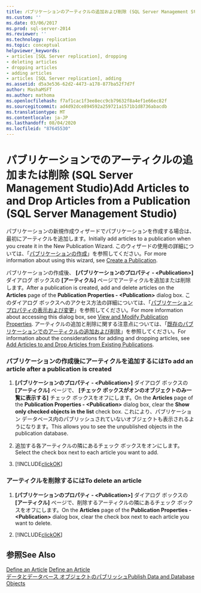 ```yaml
---
title: パブリケーションのアーティクルの追加および削除 (SQL Server Management Studio) |Microsoft Docs
ms.custom: ''
ms.date: 03/06/2017
ms.prod: sql-server-2014
ms.reviewer: ''
ms.technology: replication
ms.topic: conceptual
helpviewer_keywords:
- articles [SQL Server replication], dropping
- deleting articles
- dropping articles
- adding articles
- articles [SQL Server replication], adding
ms.assetid: d5a3e536-62d2-4473-a178-877ba52f7d7f
author: MashaMSFT
ms.author: mathoma
ms.openlocfilehash: f7af1cac1f3ee8ecc9cb79632f8a4ef1e66ec82f
ms.sourcegitcommit: ad4d92dce894592a259721a1571b1d8736abacdb
ms.translationtype: MT
ms.contentlocale: ja-JP
ms.lasthandoff: 08/04/2020
ms.locfileid: "87645530"
---
```

# <a name="add-articles-to-and-drop-articles-from-a-publication-sql-server-management-studio"></a><span data-ttu-id="8efba-102">パブリケーションでのアーティクルの追加または削除 (SQL Server Management Studio)</span><span class="sxs-lookup"><span data-stu-id="8efba-102">Add Articles to and Drop Articles from a Publication (SQL Server Management Studio)</span></span>
  <span data-ttu-id="8efba-103">パブリケーションの新規作成ウィザードでパブリケーションを作成する場合は、最初にアーティクルを追加します。</span><span class="sxs-lookup"><span data-stu-id="8efba-103">Initially add articles to a publication when you create it in the New Publication Wizard.</span></span> <span data-ttu-id="8efba-104">このウィザードの使用の詳細については、「[パブリケーションの作成](create-a-publication.md)」を参照してください。</span><span class="sxs-lookup"><span data-stu-id="8efba-104">For more information about using this wizard, see [Create a Publication](create-a-publication.md).</span></span>  
  
 <span data-ttu-id="8efba-105">パブリケーションの作成後、 **[パブリケーションのプロパティ - \<Publication>]** ダイアログ ボックスの **[アーティクル]** ページでアーティクルを追加または削除します。</span><span class="sxs-lookup"><span data-stu-id="8efba-105">After a publication is created, add and delete articles on the **Articles** page of the **Publication Properties - \<Publication>** dialog box.</span></span> <span data-ttu-id="8efba-106">このダイアログ ボックスへのアクセス方法の詳細については、「[パブリケーション プロパティの表示および変更](view-and-modify-publication-properties.md)」を参照してください。</span><span class="sxs-lookup"><span data-stu-id="8efba-106">For more information about accessing this dialog box, see [View and Modify Publication Properties](view-and-modify-publication-properties.md).</span></span> <span data-ttu-id="8efba-107">アーティクルの追加と削除に関する注意点については、「[既存のパブリケーションでのアーティクルの追加および削除](add-articles-to-and-drop-articles-from-existing-publications.md)」を参照してください。</span><span class="sxs-lookup"><span data-stu-id="8efba-107">For information about the considerations for adding and dropping articles, see [Add Articles to and Drop Articles from Existing Publications](add-articles-to-and-drop-articles-from-existing-publications.md).</span></span>  
  
### <a name="to-add-an-article-after-a-publication-is-created"></a><span data-ttu-id="8efba-108">パブリケーションの作成後にアーティクルを追加するには</span><span class="sxs-lookup"><span data-stu-id="8efba-108">To add an article after a publication is created</span></span>  
  
1.  <span data-ttu-id="8efba-109">**[パブリケーションのプロパティ - \<Publication>]** ダイアログ ボックスの **[アーティクル]** ページで、 **[チェック ボックスがオンのオブジェクトのみ一覧に表示する]** チェック ボックスをオフにします。</span><span class="sxs-lookup"><span data-stu-id="8efba-109">On the **Articles** page of the **Publication Properties - \<Publication>** dialog box, clear the **Show only checked objects in the list** check box.</span></span> <span data-ttu-id="8efba-110">これにより、パブリケーション データベース内のパブリッシュされていないオブジェクトも表示されるようになります。</span><span class="sxs-lookup"><span data-stu-id="8efba-110">This allows you to see the unpublished objects in the publication database.</span></span>  
  
2.  <span data-ttu-id="8efba-111">追加する各アーティクルの隣にあるチェック ボックスをオンにします。</span><span class="sxs-lookup"><span data-stu-id="8efba-111">Select the check box next to each article you want to add.</span></span>  
  
3.  [!INCLUDE[clickOK](../../../includes/clickok-md.md)]  
  
### <a name="to-delete-an-article"></a><span data-ttu-id="8efba-112">アーティクルを削除するには</span><span class="sxs-lookup"><span data-stu-id="8efba-112">To delete an article</span></span>  
  
1.  <span data-ttu-id="8efba-113">**[パブリケーションのプロパティ - \<Publication>]** ダイアログ ボックスの **[アーティクル]** ページで、削除するアーティクルの隣にあるチェック ボックスをオフにします。</span><span class="sxs-lookup"><span data-stu-id="8efba-113">On the **Articles** page of the **Publication Properties - \<Publication>** dialog box, clear the check box next to each article you want to delete.</span></span>  
  
2.  [!INCLUDE[clickOK](../../../includes/clickok-md.md)]  
  
## <a name="see-also"></a><span data-ttu-id="8efba-114">参照</span><span class="sxs-lookup"><span data-stu-id="8efba-114">See Also</span></span>  
 <span data-ttu-id="8efba-115">[Define an Article](define-an-article.md) </span><span class="sxs-lookup"><span data-stu-id="8efba-115">[Define an Article](define-an-article.md) </span></span>  
 [<span data-ttu-id="8efba-116">データとデータベース オブジェクトのパブリッシュ</span><span class="sxs-lookup"><span data-stu-id="8efba-116">Publish Data and Database Objects</span></span>](publish-data-and-database-objects.md)  
  
  
